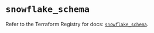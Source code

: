 # `snowflake_schema`

Refer to the Terraform Registry for docs: [`snowflake_schema`](https://registry.terraform.io/providers/snowflakedb/snowflake/1.2.1/docs/resources/schema).
